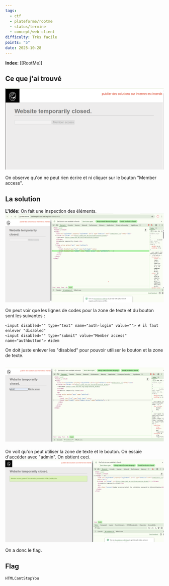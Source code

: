 ```yaml
---
tags:
  - ctf
  - plateforme/rootme
  - status/termine
  - concept/web-client
difficulty: Très facile
points: "5"
date: 2025-10-28
---
```

**Index:** [[RootMe]] 
## Ce que j'ai trouvé

![Challenge page](../../../_MEDIA/Pasted%20image%2020251028094901.png)

On observe qu'on ne peut rien écrire et ni cliquer sur le bouton "Member access". 
##  La solution

**L'idée:**
On fait une inspection des éléments.
![Inspection éléments](../../../_MEDIA/Pasted%20image%2020251028095238.png)

On peut voir que les lignes de codes pour la zone de texte et du bouton sont les suivantes :
```
<input disabled="" type="text" name="auth-login" value=""> # il faut enlever "disabled"
<input disabled="" type="submit" value="Member access" name="authbutton"> #idem
```

On doit juste enlever les "disabled" pour pouvoir utiliser le bouton et la zone de texte.

![Bouton activé](../../../_MEDIA/Pasted%20image%2020251028095635.png)
---
On voit qu'on peut utiliser la zone de texte et le bouton. On essaie d'accéder avec "admin".
On obtient ceci. 
![Flag obtenu](../../../_MEDIA/Pasted%20image%2020251028095758.png)

On a donc le flag.
##  Flag
```
HTMLCantStopYou
```

